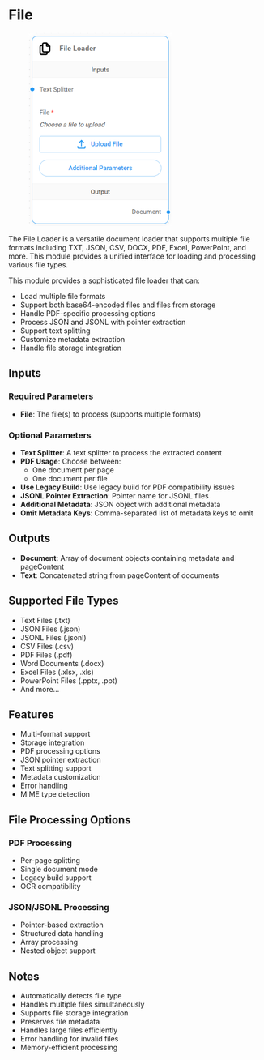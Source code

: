 # File

<figure><img src="../../../.gitbook/assets/image (1) (1) (1) (1) (1) (1) (1) (1) (1) (1) (1) (1) (1) (1) (2).png" alt="" width="282"><figcaption></figcaption></figure>

The File Loader is a versatile document loader that supports multiple file formats including TXT, JSON, CSV, DOCX, PDF, Excel, PowerPoint, and more. This module provides a unified interface for loading and processing various file types.

This module provides a sophisticated file loader that can:

* Load multiple file formats
* Support both base64-encoded files and files from storage
* Handle PDF-specific processing options
* Process JSON and JSONL with pointer extraction
* Support text splitting
* Customize metadata extraction
* Handle file storage integration

## Inputs

### Required Parameters

* **File**: The file(s) to process (supports multiple formats)

### Optional Parameters

* **Text Splitter**: A text splitter to process the extracted content
* **PDF Usage**: Choose between:
  * One document per page
  * One document per file
* **Use Legacy Build**: Use legacy build for PDF compatibility issues
* **JSONL Pointer Extraction**: Pointer name for JSONL files
* **Additional Metadata**: JSON object with additional metadata
* **Omit Metadata Keys**: Comma-separated list of metadata keys to omit

## Outputs

* **Document**: Array of document objects containing metadata and pageContent
* **Text**: Concatenated string from pageContent of documents

## Supported File Types

* Text Files (.txt)
* JSON Files (.json)
* JSONL Files (.jsonl)
* CSV Files (.csv)
* PDF Files (.pdf)
* Word Documents (.docx)
* Excel Files (.xlsx, .xls)
* PowerPoint Files (.pptx, .ppt)
* And more...

## Features

* Multi-format support
* Storage integration
* PDF processing options
* JSON pointer extraction
* Text splitting support
* Metadata customization
* Error handling
* MIME type detection

## File Processing Options

### PDF Processing

* Per-page splitting
* Single document mode
* Legacy build support
* OCR compatibility

### JSON/JSONL Processing

* Pointer-based extraction
* Structured data handling
* Array processing
* Nested object support

## Notes

* Automatically detects file type
* Handles multiple files simultaneously
* Supports file storage integration
* Preserves file metadata
* Handles large files efficiently
* Error handling for invalid files
* Memory-efficient processing
